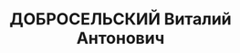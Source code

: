 ---
title: ДОБРОСЕЛЬСКИЙ Виталий Антонович
description: "Арестован в 1937\n Приговор: ВК ВС СССР, 10.1937 - ИТЛ.\n *Жена - Добросельская\
  \ М.М. репрессирована как ЧСИР.\n Источники: Сталинский список от 03.10.1937 (Аз.ССР,\
  \ Кат.2)| Книга памяти \"Узницы АЛЖИРа\"."
---